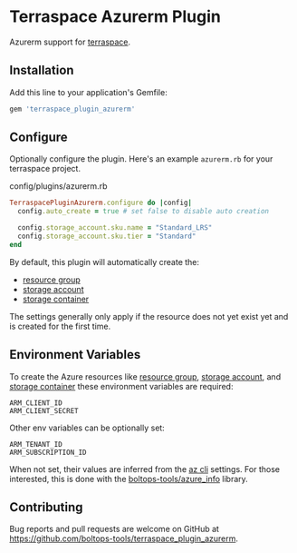 # Terraspace Azurerm Plugin

Azurerm support for [terraspace](https://terraspace.cloud/).

## Installation

Add this line to your application's Gemfile:

```ruby
gem 'terraspace_plugin_azurerm'
```

## Configure

Optionally configure the plugin. Here's an example `azurerm.rb` for your terraspace project.

config/plugins/azurerm.rb

```ruby
TerraspacePluginAzurerm.configure do |config|
  config.auto_create = true # set false to disable auto creation

  config.storage_account.sku.name = "Standard_LRS"
  config.storage_account.sku.tier = "Standard"
end
```

By default, this plugin will automatically create the:

* [resource group](https://docs.microsoft.com/en-us/azure/azure-resource-manager/management/manage-resource-groups-portal)
* [storage account](https://docs.microsoft.com/en-us/azure/storage/common/storage-account-create?tabs=azure-portal)
* [storage container](https://docs.microsoft.com/en-us/cli/azure/storage/container?view=azure-cli-latest#az-storage-container-create)

The settings generally only apply if the resource does not yet exist yet and is created for the first time.

## Environment Variables

To create the Azure resources like [resource group](https://docs.microsoft.com/en-us/azure/azure-resource-manager/management/manage-resource-groups-portal), [storage account](https://docs.microsoft.com/en-us/azure/storage/common/storage-account-create?tabs=azure-portal), and [storage container](https://docs.microsoft.com/en-us/cli/azure/storage/container?view=azure-cli-latest#az-storage-container-create) these environment variables are required:

    ARM_CLIENT_ID
    ARM_CLIENT_SECRET

Other env variables can be optionally set:

    ARM_TENANT_ID
    ARM_SUBSCRIPTION_ID

When not set, their values are inferred from the [az cli](https://docs.microsoft.com/en-us/cli/azure/) settings. For those interested, this is done with the [boltops-tools/azure_info](https://github.com/boltops-tools/azure_info) library.

## Contributing

Bug reports and pull requests are welcome on GitHub at https://github.com/boltops-tools/terraspace_plugin_azurerm.
